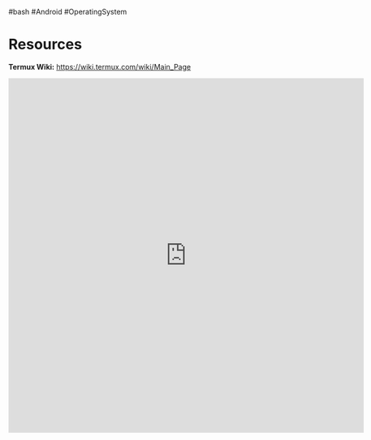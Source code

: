 #bash #Android #OperatingSystem 



# Resources
**Termux Wiki:** https://wiki.termux.com/wiki/Main_Page

<iframe width="700" height="700" src="https://wiki.termux.com/wiki/Main_Page" title="YouTube video player" frameborder="0" allow="accelerometer; autoplay; clipboard-write; encrypted-media; gyroscope; picture-in-picture; web-share" allowfullscreen></iframe>
